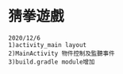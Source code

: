 # 猜拳遊戲

    2020/12/6
    1)activity_main layout
    2)MainActivity 物件控制及監聽事件
    3)build.gradle module增加
